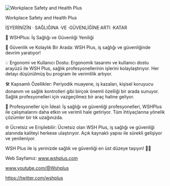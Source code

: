 ![Workplace Safety and Health Plus](https://github.com/berdemer/WSHPlus/assets/10169071/13e442d4-93d8-4ea7-809d-3bfaba0f678c?s=200)

 Workplace Safety and Health Plus

İŞYERİNİZİN · SAĞLIĞINA ·VE ·GÜVENLİĞİNE·ARTI ·KATAR

🚀 WSHPlus: İş Sağlığı ve Güvenliği Yeniliği 

🌟 Güvenlik ve Kolaylık Bir Arada: WSH Plus, iş sağlığı ve güvenliğinde devrim yaratıyor! 

💡 Ergonomi ve Kullanıcı Dostu: Ergonomik tasarımı ve kullanıcı dostu arayüzü ile WSH Plus, sağlık profesyonellerinin işlerini kolaylaştırıyor. Her detayı düşünülmüş bu program ile verimlilik artıyor.

🛠️ Kapsamlı Özellikler: Periyodik muayene, iş kazaları, kişisel koruyucu donanım ve sağlık kontrolleri gibi birçok önemli özelliği bir arada sunuyor. Sağlık profesyonelleri için vazgeçilmez bir araç haline geliyor.

💼 Profesyoneller için İdeal: İş sağlığı ve güvenliği profesyonelleri, WSHPlus ile çalışmalarını daha etkin ve verimli hale getiriyor. Tüm ihtiyaçlarına yönelik çözümler bir tık uzağınızda.

🌐 Ücretsiz ve Erişilebilir: Ücretsiz olan WSH Plus, iş sağlığı ve güvenliği alanında kaliteyi herkese ulaştırıyor. Açık kaynaklı yapısı ile sürekli gelişiyor ve yenileniyor.

WSH Plus ile iş yerinizde sağlık ve güvenliği en üst düzeye taşıyın! 🌈✨

Web Sayfamız: www.wshplus.com

www.youtube.com/@Wshplus

https://twitter.com/wshplus


